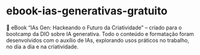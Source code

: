 # ebook-ias-generativas-gratuito
📘 eBook “IAs Gen: Hackeando o Futuro da Criatividade” – criado para o bootcamp da DIO sobre IA generativa. Todo o conteúdo e formatação foram desenvolvidos com o auxílio de IAs, explorando usos práticos no trabalho, no dia a dia e na criatividade.
